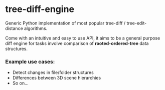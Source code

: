 # tree-diff-engine

Generic Python implementation of most popular tree-diff / tree-edit-distance algorithms.

Come with an intuitive and easy to use API, it aims to be a general purpose diff engine for tasks involve comparison of **rooted-ordered-tree** data structures.

### Example use cases:

 * Detect changes in file/folder structures
 * Differences between 3D scene hierarchies
 * So on...
